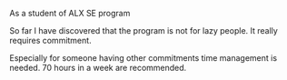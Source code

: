 As a student of ALX SE program 

So far I have discovered that the 
program is not for lazy people. It
really requires commitment.

Especially for someone having other 
commitments time management is needed. 
70 hours in a week are recommended. 
